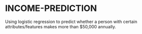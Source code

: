 # INCOME-PREDICTION
Using logistic regression to predict whether a person with certain attributes/features makes more than $50,000 annually.
